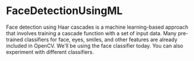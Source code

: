 # FaceDetectionUsingML
Face detection using Haar cascades is a machine learning-based approach that involves training a cascade function with a set of input data. Many pre-trained classifiers for face, eyes, smiles, and other features are already included in OpenCV. We'll be using the face classifier today. You can also experiment with different classifiers.
